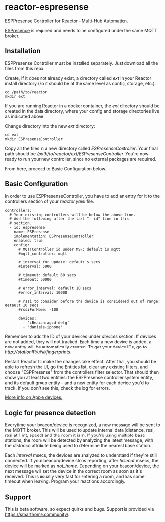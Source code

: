 # reactor-espresense
ESPPresense Controller for Reactor - Multi-Hub Automation.

[ESPresence](https://espresense.com/) is required and needs to be configured under the same MQTT broker.

## Installation
ESPPresense Controller must be installed separately. Just download all the files from this repo.

Create, if it does not already exist, a directory called *ext* in your Reactor install directory (so it should be at the same level as config, storage, etc.).

```
cd /path/to/reactor
mkdir ext
```

If you are running Reactor in a docker container, the *ext* directory should be created in the data directory, where your config and storage directories live as indicated above.

Change directory into the new *ext* directory:

```
cd ext
mkdir ESPresenseController
```

Copy all the files in a new directory called *ESPresenseController*.
Your final path should be */path/to/reactor/ext/ESPresenseController*.
You're now ready to run your new controller, since no external packages are required.

From here, proceed to Basic Configuration below.

## Basic Configuration

In order to use ESPPresenseController, you have to add an entry for it to the controllers section of your *reactor.yaml* file.

```
controllers:
  # Your existing controllers will be below the above line.
  # Add the following after the last "- id" line in this
  # section.
  - id: espresense
    name: ESPresense
    implementation: ESPresenseController
    enabled: true
    config:
      # MQTTController id under MSR: default is mqtt
      #mqtt_controller: mqtt

      # interval for update: default 5 secs
      #interval: 5000

      # timeout: default 60 secs
      #timeout: 60000

      # error_interval: default 10 secs
      #error_interval: 10000

      # rssi to consider before the device is considered out of range: default 10 secs
      #rssiForHome: -100

      devices:
        - 'iBeacon:agcd-defg'
        - 'daniele-iphone'
```

Remember to add the ID of your devices under *devices* section. If devices are not added, they will not tracked. Each time a new device is added, a new entity will be automatically created. To get your device IDs, go to *http://stationIP/ui/#/fingerprints*.

Restart Reactor to make the changes take effect. After that, you should be able to refresh the UI, go the Entities list, clear any existing filters, and choose "ESPPresense" from the controllers filter selector. That should then show you at least two entities: the ESPPresense controller system entity, and its default group entity - and a new entity for each device you'd to track. If you don't see this, check the log for errors.

[More info on Apple devices.](https://community.home-assistant.io/t/espresense-device-id-how-to-get-them/403018/15?u=gwp1)

## Logic for presence detection

Everytime your beacon/device is recognized, a new message will be sent to the MQTT broker. This will be used to update internal data (distance, rssi, rssi at 1 mt, speed) and the room it is in. If you're using multiple base stations, the room will be detected by analyzing the latest message, with the *distance* attribute being used to determine the nearest base station.

Each *interval* msecs, the devices are analyzed to understand if they're still connected. If your beacon/device stops reporting, after *timeout* msecs, the device will be marked as *not_home*. Depending on your beacon/device, the next message will set the device in the correct room as soon as it's received. This is usually very fast for entering a room, and has some timeout when leaving. Program your reactions accordingly.

## Support

This is beta software, so expect quirks and bugs. Support is provided via https://smarthome.community/.